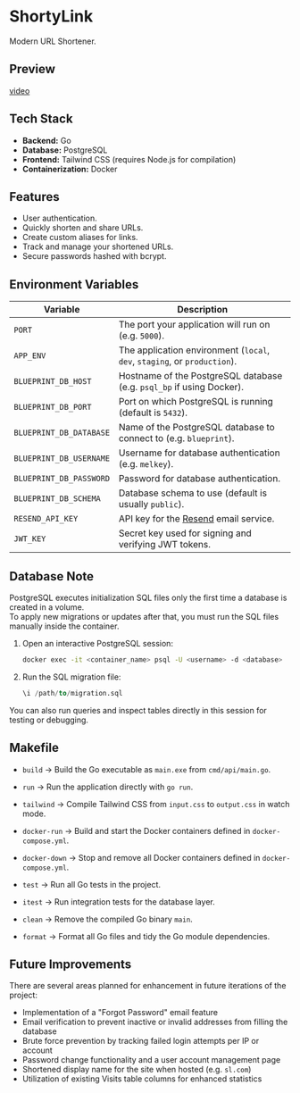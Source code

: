 # ShortyLink

Modern URL Shortener.

## Preview

[video](https://github.com/user-attachments/assets/c26968cb-7161-42a8-bd50-1d4c6a2a702a)

## Tech Stack

- **Backend:** Go
- **Database:** PostgreSQL
- **Frontend:** Tailwind CSS (requires Node.js for compilation)
- **Containerization:** Docker

## Features

- User authentication.
- Quickly shorten and share URLs.
- Create custom aliases for links.
- Track and manage your shortened URLs.
- Secure passwords hashed with bcrypt.

## Environment Variables

| Variable              | Description                                                                 |
|------------------------|-----------------------------------------------------------------------------|
| `PORT`                | The port your application will run on (e.g. `5000`).                        |
| `APP_ENV`             | The application environment (`local`, `dev`, `staging`, or `production`).   |
| `BLUEPRINT_DB_HOST`   | Hostname of the PostgreSQL database (e.g. `psql_bp` if using Docker).        |
| `BLUEPRINT_DB_PORT`   | Port on which PostgreSQL is running (default is `5432`).                     |
| `BLUEPRINT_DB_DATABASE` | Name of the PostgreSQL database to connect to (e.g. `blueprint`).         |
| `BLUEPRINT_DB_USERNAME` | Username for database authentication (e.g. `melkey`).                     |
| `BLUEPRINT_DB_PASSWORD` | Password for database authentication.                                     |
| `BLUEPRINT_DB_SCHEMA` | Database schema to use (default is usually `public`).                        |
| `RESEND_API_KEY`      | API key for the [Resend](https://resend.com) email service.                  |
| `JWT_KEY`             | Secret key used for signing and verifying JWT tokens.                        |

## Database Note

PostgreSQL executes initialization SQL files only the first time a database is created in a volume.  
To apply new migrations or updates after that, you must run the SQL files manually inside the container.

1. Open an interactive PostgreSQL session:

    ```bash
    docker exec -it <container_name> psql -U <username> -d <database>
    ```

2. Run the SQL migration file:

    ```sql
    \i /path/to/migration.sql
    ```

You can also run queries and inspect tables directly in this session for testing or debugging.

## Makefile

- `build` → Build the Go executable as `main.exe` from `cmd/api/main.go`.

- `run` → Run the application directly with `go run`.

- `tailwind` → Compile Tailwind CSS from `input.css` to `output.css` in watch mode.

- `docker-run` → Build and start the Docker containers defined in `docker-compose.yml`.

- `docker-down` → Stop and remove all Docker containers defined in `docker-compose.yml`.

- `test` → Run all Go tests in the project.

- `itest` → Run integration tests for the database layer.

- `clean` → Remove the compiled Go binary `main`.

- `format` → Format all Go files and tidy the Go module dependencies.

## Future Improvements

There are several areas planned for enhancement in future iterations of the project:

- Implementation of a "Forgot Password" email feature  
- Email verification to prevent inactive or invalid addresses from filling the database  
- Brute force prevention by tracking failed login attempts per IP or account  
- Password change functionality and a user account management page  
- Shortened display name for the site when hosted (e.g. `sl.com`)  
- Utilization of existing Visits table columns for enhanced statistics
